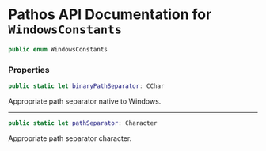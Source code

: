 # Pathos API Documentation for `WindowsConstants`

```swift
public enum WindowsConstants
```

### Properties

```swift
public static let binaryPathSeparator: CChar
```

Appropriate path separator native to Windows.

***

```swift
public static let pathSeparator: Character
```

Appropriate path separator character.
